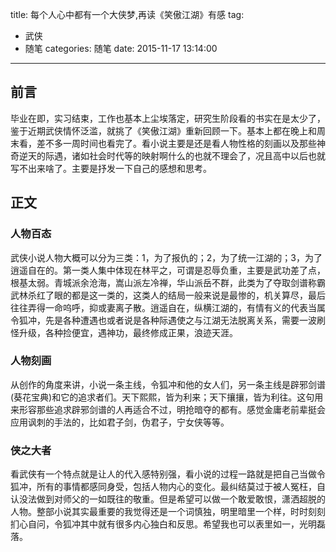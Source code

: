 title: 每个人心中都有一个大侠梦,再读《笑傲江湖》有感
tag:
- 武侠
- 随笔
categories: 随笔
date: 2015-11-17 13:14:00
---

前言
---
毕业在即，实习结束，工作也基本上尘埃落定，研究生阶段看的书实在是太少了，鉴于近期武侠情怀泛滥，就挑了《笑傲江湖》重新回顾一下。基本上都在晚上和周末看，差不多一周时间也看完了。看小说主要是还是看人物性格的刻画以及那些神奇逆天的际遇，诸如社会时代等的映射啊什么的也就不理会了，况且高中以后也就写不出来啥了。主要是抒发一下自己的感想和思考。

<!-- more -->

正文
---
### 人物百态
武侠小说人物大概可以分为三类：1，为了报仇的；2，为了统一江湖的；3，为了逍遥自在的。第一类人集中体现在林平之，可谓是忍辱负重，主要是武功差了点，根基太弱。青城派余沧海，嵩山派左冷禅，华山派岳不群，此类为了夺取剑谱称霸武林杀红了眼的都是这一类的，这类人的结局一般来说是最惨的，机关算尽，最后往往弄得一命呜呼，抑或妻离子散。逍遥自在，纵横江湖的，有情有义的代表当属令狐冲，先是各种遭遇也或者说是各种际遇使之与江湖无法脱离关系，需要一波刷怪升级，各种捡便宜，遇神功，最终修成正果，浪迹天涯。

### 人物刻画
从创作的角度来讲，小说一条主线，令狐冲和他的女人们，另一条主线是辟邪剑谱(葵花宝典)和它的追求者们。天下熙熙，皆为利来；天下攘攘，皆为利往。这句用来形容那些追求辟邪剑谱的人再适合不过，明抢暗夺的都有。感觉金庸老前辈挺会应用讽刺的手法的，比如君子剑，伪君子，宁女侠等等。


### 侠之大者
看武侠有一个特点就是让人的代入感特别强，看小说的过程一路就是把自己当做令狐冲，所有的事情都感同身受，包括人物内心的变化。最纠结莫过于被人冤枉，自认没法做到对师父的一如既往的敬重。但是希望可以做一个敢爱敢恨，潇洒超脱的人物。整部小说其实最重要的我觉得还是一个词慎独，明里暗里一个样，时时刻刻扪心自问，令狐冲其中就有很多内心独白和反思。希望我也可以表里如一，光明磊落。



